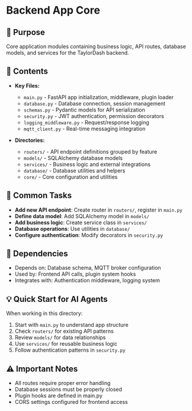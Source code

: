 # Backend App Core

## 🎯 Purpose
Core application modules containing business logic, API routes, database models, and services for the TaylorDash backend.

## 📁 Contents
- **Key Files:**
  - `main.py` - FastAPI app initialization, middleware, plugin loader
  - `database.py` - Database connection, session management
  - `schemas.py` - Pydantic models for API serialization
  - `security.py` - JWT authentication, permission decorators
  - `logging_middleware.py` - Request/response logging
  - `mqtt_client.py` - Real-time messaging integration

- **Directories:**
  - `routers/` - API endpoint definitions grouped by feature
  - `models/` - SQLAlchemy database models
  - `services/` - Business logic and external integrations
  - `database/` - Database utilities and helpers
  - `core/` - Core configuration and utilities

## 🔧 Common Tasks
- **Add new API endpoint**: Create router in `routers/`, register in `main.py`
- **Define data model**: Add SQLAlchemy model in `models/`
- **Add business logic**: Create service class in `services/`
- **Database operations**: Use utilities in `database/`
- **Configure authentication**: Modify decorators in `security.py`

## 🔗 Dependencies
- Depends on: Database schema, MQTT broker configuration
- Used by: Frontend API calls, plugin system hooks
- Integrates with: Authentication middleware, logging system

## 💡 Quick Start for AI Agents
When working in this directory:
1. Start with `main.py` to understand app structure
2. Check `routers/` for existing API patterns
3. Review `models/` for data relationships
4. Use `services/` for reusable business logic
5. Follow authentication patterns in `security.py`

## ⚠️ Important Notes
- All routes require proper error handling
- Database sessions must be properly closed
- Plugin hooks are defined in main.py
- CORS settings configured for frontend access